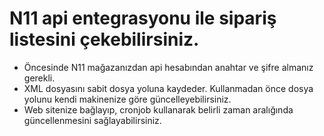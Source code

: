 # N11 api entegrasyonu ile sipariş listesini çekebilirsiniz. 
- Öncesinde N11 mağazanızdan api hesabından anahtar ve şifre almanız gerekli.
- XML dosyasını sabit dosya yoluna kaydeder. Kullanmadan önce dosya yolunu kendi makinenize göre güncelleyebilirsiniz. 
- Web sitenize bağlayıp, cronjob kullanarak belirli zaman aralığında güncellenmesini sağlayabilirsiniz.
